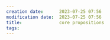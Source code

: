 ```yaml
---
creation date:		2023-07-25 07:56
modification date:	2023-07-25 07:56
title: 				core propositions
tags:
---
```

